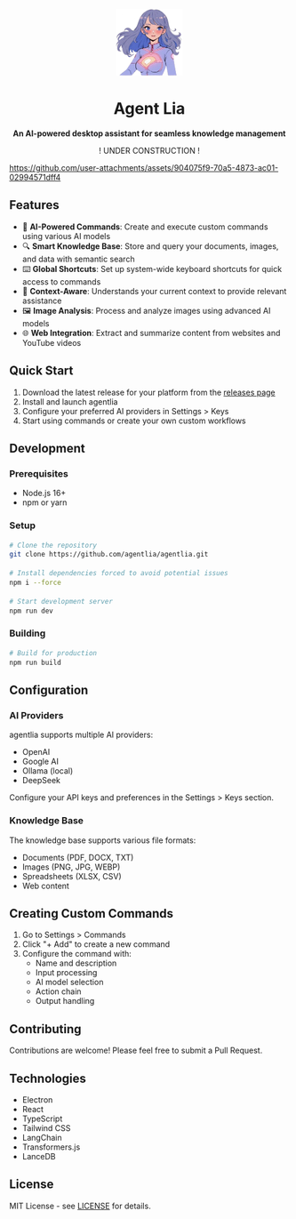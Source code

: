 <div align="center">
  <img src="public/mainlogo.png" width="120" height="120" />
  <h1>Agent Lia</h1>
  <p><strong>An AI-powered desktop assistant for seamless knowledge management</strong></p>
</div>

<center>
! UNDER CONSTRUCTION !
</center>


https://github.com/user-attachments/assets/904075f9-70a5-4873-ac01-02994571dff4



## Features

- 🤖 **AI-Powered Commands**: Create and execute custom commands using various AI models
- 🔍 **Smart Knowledge Base**: Store and query your documents, images, and data with semantic search
- ⌨️ **Global Shortcuts**: Set up system-wide keyboard shortcuts for quick access to commands
- 🎯 **Context-Aware**: Understands your current context to provide relevant assistance
- 🖼️ **Image Analysis**: Process and analyze images using advanced AI models
- 🌐 **Web Integration**: Extract and summarize content from websites and YouTube videos

## Quick Start

1. Download the latest release for your platform from the [releases page](https://github.com/agentlia/agentlia/releases)
2. Install and launch agentlia
3. Configure your preferred AI providers in Settings > Keys
4. Start using commands or create your own custom workflows

## Development

### Prerequisites

- Node.js 16+
- npm or yarn

### Setup

```bash
# Clone the repository
git clone https://github.com/agentlia/agentlia.git

# Install dependencies forced to avoid potential issues
npm i --force

# Start development server
npm run dev
```

### Building

```bash
# Build for production
npm run build
```

## Configuration

### AI Providers

agentlia supports multiple AI providers:

- OpenAI
- Google AI
- Ollama (local)
- DeepSeek

Configure your API keys and preferences in the Settings > Keys section.

### Knowledge Base

The knowledge base supports various file formats:

- Documents (PDF, DOCX, TXT)
- Images (PNG, JPG, WEBP)
- Spreadsheets (XLSX, CSV)
- Web content

## Creating Custom Commands

1. Go to Settings > Commands
2. Click "+ Add" to create a new command
3. Configure the command with:
   - Name and description
   - Input processing
   - AI model selection
   - Action chain
   - Output handling

## Contributing

Contributions are welcome! Please feel free to submit a Pull Request.

## Technologies

- Electron
- React
- TypeScript
- Tailwind CSS
- LangChain
- Transformers.js
- LanceDB

## License

MIT License - see [LICENSE](LICENSE) for details.
